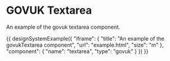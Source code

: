 # GOVUK Textarea

An example of the govuk textarea component.

{{ designSystemExample({
"iframe": {
    "title": "An example of the govukTextarea component",
    "url": "example.html",
    "size": "m"
},
"component": {
    "name": "textarea",
    "type": "govuk"
}
}) }}
